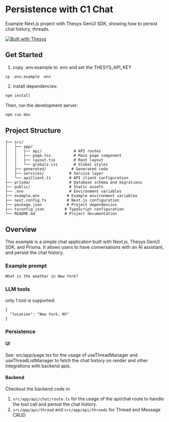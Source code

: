 # Persistence with C1 Chat

Example Next.js project with Thesys GenUI SDK, showing how to persist chat history, threads.

[![Built with Thesys](https://thesys.dev/built-with-thesys-badge.svg)](https://thesys.dev)

## Get Started

1. copy .env.example to .env and set the THESYS_API_KEY

```
cp .env.example .env
```

2. install dependencies:

```bash
npm install
```

Then, run the development server:

```bash
npm run dev
```

## Project Structure

```
├── src/
│   ├── app/
│   │   ├── api/              # API routes
│   │   ├── page.tsx          # Main page component
│   │   ├── layout.tsx        # Root layout
│   │   └── globals.css       # Global styles
│   ├── generated/           # Generated code
│   ├── services/           # Service layer
│   └── apiClient.ts        # API client configuration
├── prisma/                 # Database schema and migrations
├── public/                 # Static assets
├── .env                    # Environment variables
├── example.env            # Example environment variables
├── next.config.ts         # Next.js configuration
├── package.json           # Project dependencies
├── tsconfig.json         # TypeScript configuration
└── README.md             # Project documentation
```

## Overview

This example is a simple chat application built with Next.js, Thesys GenUI SDK, and Prisma. It allows users to have conversations with an AI assistant, and persist the chat history.

### Example prompt

```
What is the weather in New York?
```

### LLM tools

only 1 tool is supported:

```
{
  "location": "New York, NY"
}
```

### Persistence

#### UI

See: src/app/page.tsx for the usage of useThreadManager and useThreadListManager to fetch the chat history on render and other integrations with backend apis.

#### Backend

Checkout the backend code in:

1. `src/app/api/chat/route.ts` for the usage of the api/chat route to handle the tool call and persist the chat history.
2. `src/app/api/thread` and `src/app/api/threads` for Thread and Message CRUD
